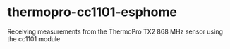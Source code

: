 # thermopro-cc1101-esphome
Receiving measurements from the ThermoPro TX2 868 MHz sensor using the cc1101 module
